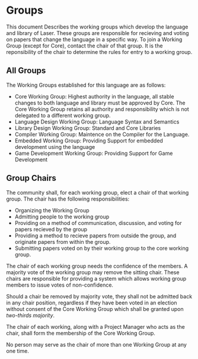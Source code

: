 # Groups

This document Describes the working groups which develop the language and library of Laser. 
These groups are responsible for recieving and voting on papers that change the language in a specific way. 
To join a Working Group (except for Core), contact the chair of that group. 
It is the reponsibility of the chair to determine the rules for entry to a working group. 

## All Groups

The Working Groups established for this language are as follows:
* Core Working Group: Highest authority in the language, all stable changes to both language and library must be approved by Core. The Core Working Group retains all authority and responsibility which is not delegated to a different working group.
* Language Design Working Group: Language Syntax and Semantics
* Library Design Working Group: Standard and Core Libraries
* Compiler Working Group: Maintence on the Compiler for the Language.
* Embedded Working Group: Providing Support for embedded development using the language
* Game Development Working Group: Providing Support for Game Development

## Group Chairs

The community shall, for each working group, elect a chair of that working group. 
The chair has the following responsibilities:
* Organizing the Working Group
* Admitting people to the working group
* Providing on a method of communication, discussion, and voting for papers recieved by the group
* Providing a method to recieve papers from outside the group, and originate papers from within the group.
* Submitting papers voted on by their working group to the core working group. 

The chair of each working group needs the confidence of the members. A majority vote of the working group may remove the sitting chair. These chairs are responsible for providing a system which allows working group members to issue votes of non-confidence. 

Should a chair be removed by majority vote, they shall not be admitted back in any chair position, regardless if they have been voted in an election without consent of the Core Working Group which shall be granted upon *two-thirds majority*. 

The chair of each working, along with a Project Manager who acts as the chair, shall form the membership of the Core Working Group. 

No person may serve as the chair of more than one Working Group at any one time. 
